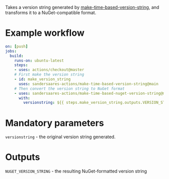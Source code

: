 Takes a version string generated by [make-time-based-version-string](https://github.com/sandersaares-actions/make-time-based-version-string), and transforms it to a NuGet-compatible format.

# Example workflow

```yaml
on: [push]
jobs:
  build:
    runs-on: ubuntu-latest
    steps:
    - uses: actions/checkout@master
    # First make the version string
    - id: make_version_string
      uses: sandersaares-actions/make-time-based-version-string@main
    # Then convert the version string to NuGet format
    - uses: sandersaares-actions/make-time-based-nuget-version-string@main
      with:
        versionstring: ${{ steps.make_version_string.outputs.VERSION_STRING }}

```

# Mandatory parameters

`versionstring` - the original version string generated.

# Outputs

`NUGET_VERSION_STRING` - the resulting NuGet-formatted version string